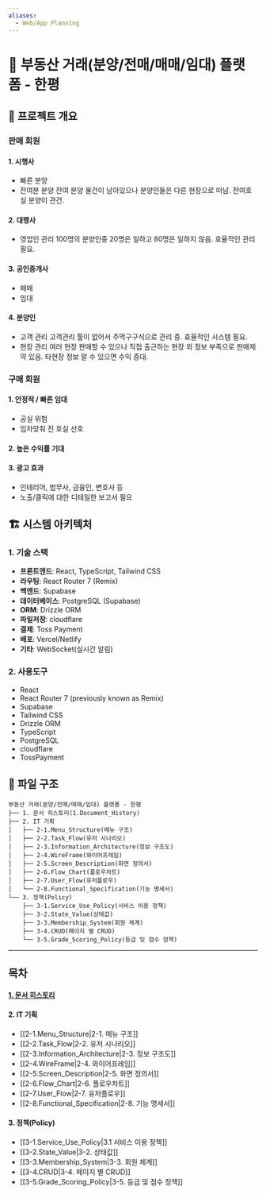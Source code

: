 ```yaml
---
aliases:
  - Web/App Planning
---
```


# 🚀 부동산 거래(분양/전매/매매/임대) 플랫폼 - 한평

## 📌 프로젝트 개요

### 판매 회원

#### 1. 시행사

- 빠른 분양
- 잔여분 분양
  잔여 분양 물건이 남아있으나 분양인들은 다른 현장으로 떠남.
  잔여호실 분양이 관건.

#### 2. 대행사

- 영업인 관리
  100명의 분양인중 20명은 일하고 80명은 일하지 않음.
  효율적인 관리 필요.

#### 3. 공인중개사

- 매매
- 임대

#### 4. 분양인

- 고객 관리
  고객관리 툴이 없어서 주먹구구식으로 관리 중.
  효율적인 시스템 필요.
- 현장 관리
  여러 현장 판매할 수 있으나 직접 출근하는 현장 외 정보 부족으로 판매제약 있음.
  타현장 정보 알 수 있으면 수익 증대.

### 구매 회원

#### 1. 안정적 / 빠른 임대

- 공실 위험
- 임차맞춰 진 호실 선호

#### 2. 높은 수익률 기대

#### 3. 광고 효과

- 인테리어, 법무사, 금융인, 변호사 등
- 노출/클릭에 대한 디테일한 보고서 필요

## 🏗️ 시스템 아키텍처

### 1. 기술 스택

- **프론트엔드**: React, TypeScript, Tailwind CSS
- **라우팅**: React Router 7 (Remix)
- **백엔드**: Supabase
- **데이터베이스**: PostgreSQL (Supabase)
- **ORM**: Drizzle ORM
- **파일저장**: cloudflare
- **결제**: Toss Payment
- **배포**: Vercel/Netlify
- **기타**: WebSocket(실시간 알림)

### 2. 사용도구

- React
- React Router 7 (previously known as Remix)
- Supabase
- Tailwind CSS
- Drizzle ORM
- TypeScript
- PostgreSQL
- cloudflare
- TossPayment

## 📂 파일 구조

```text
부동산 거래(분양/전매/매매/임대) 플랫폼 - 한평
├── 1. 문서 히스토리(1.Document_History)
├── 2. IT 기획
│   ├── 2-1.Menu_Structure(메뉴 구조)
│   ├── 2-2.Task_Flow(유저 시나리오)
│   ├── 2-3.Information_Architecture(정보 구조도)
│   ├── 2-4.WireFrame(와이어프레임)
│   ├── 2-5.Screen_Description(화면 정의서)
│   ├── 2-6.Flow_Chart(플로우차트)
│   ├── 2-7.User_Flow(유저플로우)
│   └── 2-8.Functional_Specification(기능 명세서)
└── 3. 정책(Policy)
    ├── 3-1.Service_Use_Policy(서비스 이용 정책)
    ├── 3-2.State_Value(상태값)
    ├── 3-3.Membership_System(회원 체계)
    ├── 3-4.CRUD(페이지 별 CRUD)
    └── 3-5.Grade_Scoring_Policy(등급 및 점수 정책)
```

---

## 목차

#### [1. 문서 히스토리](1.Document_History)

#### 2. IT 기획

- [[2-1.Menu_Structure|2-1. 메뉴 구조]]
- [[2-2.Task_Flow|2-2. 유저 시나리오]]
- [[2-3.Information_Architecture|2-3. 정보 구조도]]
- [[2-4.WireFrame|2-4. 와이어프레임]]
- [[2-5.Screen_Description|2-5. 화면 정의서]]
- [[2-6.Flow_Chart|2-6. 플로우차트]]
- [[2-7.User_Flow|2-7. 유저플로우]]
- [[2-8.Functional_Specification|2-8. 기능 명세서]]

#### 3. 정책(Policy)

- [[3-1.Service_Use_Policy|3.1 서비스 이용 정책]]
- [[3-2.State_Value|3-2. 상태값]]
- [[3-3.Membership_System|3-3. 회원 체계]]
- [[3-4.CRUD|3-4. 페이지 별 CRUD]]
- [[3-5.Grade_Scoring_Policy|3-5. 등급 및 점수 정책]]
